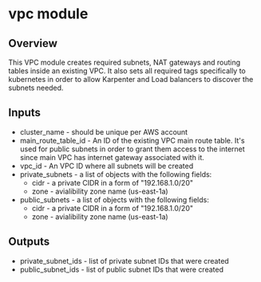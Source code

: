 # vpc module


## Overview

This VPC module creates required subnets, NAT gateways and routing tables inside an existing VPC. 
It also sets all required tags specifically to kubernetes in order to allow Karpenter and Load balancers to discover the subnets needed.


## Inputs

- cluster_name - should be unique per AWS account
- main_route_table_id - An ID of the existing VPC main route table. It's used for public subnets in order to grant them access to the internet since main VPC has internet gateway associated with it.
- vpc_id - An VPC ID where all subnets will be created
- private_subnets - a list of objects with the following fields:
    * cidr - a private CIDR in a form of "192.168.1.0/20"
    * zone - avialibility zone name (us-east-1a)
- public_subnets - a list of objects with the following fields:
    * cidr - a private CIDR in a form of "192.168.1.0/20"
    * zone - avialibility zone name (us-east-1a)


## Outputs
- private_subnet_ids - list of private subnet IDs that were created
- public_subnet_ids - list of public subnet IDs that were created